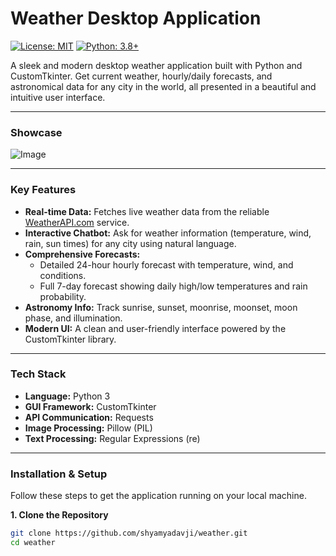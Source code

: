 # Weather Desktop Application

[![License: MIT](https://img.shields.io/badge/License-MIT-yellow.svg)](https://opensource.org/licenses/MIT)
[![Python: 3.8+](https://img.shields.io/badge/python-3.8+-blue.svg)](https://www.python.org/downloads/)

A sleek and modern desktop weather application built with Python and CustomTkinter. Get current weather, hourly/daily forecasts, and astronomical data for any city in the world, all presented in a beautiful and intuitive user interface.

---

### Showcase

![Image](https://github.com/user-attachments/assets/a5c2c19d-6ae3-432f-83d9-d1534ea50d11)

---

### Key Features

-   **Real-time Data:** Fetches live weather data from the reliable [WeatherAPI.com](https://www.weatherapi.com/) service.
-   **Interactive Chatbot:** Ask for weather information (temperature, wind, rain, sun times) for any city using natural language.
-   **Comprehensive Forecasts:**
    -   Detailed 24-hour hourly forecast with temperature, wind, and conditions.
    -   Full 7-day forecast showing daily high/low temperatures and rain probability.
-   **Astronomy Info:** Track sunrise, sunset, moonrise, moonset, moon phase, and illumination.
-   **Modern UI:** A clean and user-friendly interface powered by the CustomTkinter library.

---

### Tech Stack

-   **Language:** Python 3
-   **GUI Framework:** CustomTkinter
-   **API Communication:** Requests
-   **Image Processing:** Pillow (PIL)
-   **Text Processing:** Regular Expressions (re)

---

### Installation & Setup

Follow these steps to get the application running on your local machine.

**1. Clone the Repository**
```bash
git clone https://github.com/shyamyadavji/weather.git
cd weather
